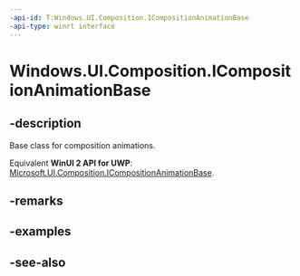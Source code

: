 ```yaml
---
-api-id: T:Windows.UI.Composition.ICompositionAnimationBase
-api-type: winrt interface
---
```


<!-- Interface syntax.
public interface ICompositionAnimationBase : 
-->

# Windows.UI.Composition.ICompositionAnimationBase

## -description
Base class for composition animations.

Equivalent **WinUI 2 API for UWP**: [Microsoft.UI.Composition.ICompositionAnimationBase](/windows/winui/api/microsoft.ui.composition.icompositionanimationbase).

## -remarks

## -examples

## -see-also
